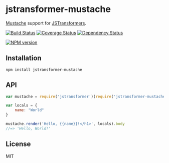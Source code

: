 # jstransformer-mustache

[Mustache](https://github.com/janl/mustache.js) support for [JSTransformers](http://github.com/jstransformers).

[![Build Status](https://img.shields.io/travis/jstransformers/jstransformer-mustache/master.svg)](https://travis-ci.org/jstransformers/jstransformer-mustache)
[![Coverage Status](https://img.shields.io/codecov/c/github/jstransformers/jstransformer-mustache/master.svg)](https://codecov.io/gh/jstransformers/jstransformer-mustache)
[![Dependency Status](https://img.shields.io/david/jstransformers/jstransformer-mustache/master.svg)](http://david-dm.org/jstransformers/jstransformer-mustache)

[![NPM version](https://img.shields.io/npm/v/jstransformer-mustache.svg)](https://www.npmjs.org/package/jstransformer-mustache)

## Installation

    npm install jstransformer-mustache

## API

```js
var mustache = require('jstransformer')(require('jstransformer-mustache'))

var locals = {
	name: "World"
}

mustache.render('Hello, {{name}}!</h1>', locals).body
//=> 'Hello, World!'
```

## License

MIT
